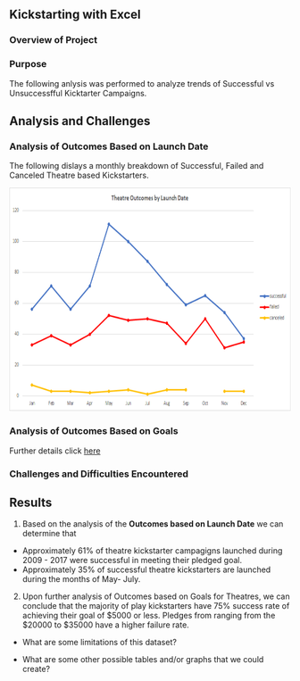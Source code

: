## Kickstarting with Excel

### Overview of Project

### Purpose
The following anlysis was performed to analyze trends of Successful vs Unsuccessfful Kicktarter Campaigns.

## Analysis and Challenges

### Analysis of Outcomes Based on Launch Date

The following dislays a monthly breakdown of Successful, Failed and Canceled Theatre based Kickstarters.
<p align="center">
  <img src="https://github.com/joshb738/kickstarter-analysis/blob/main/Resources/Theater_Outcomes_vs_Launch.png" width="700" height="400" />
</p>

### Analysis of Outcomes Based on Goals

Further details click [here](https://github.com/joshb738/kickstarter-analysis/blob/main/Resources/Outcomes_vs_Goals.png)

### Challenges and Difficulties Encountered

## Results

1. Based on the analysis of  the **Outcomes based on Launch Date** we can determine that 
  - Approximately 61% of theatre kickstarter campagigns launched during 2009 - 2017 were successful in meeting their pledged goal. 
  - Approximately 35% of successful theatre kickstarters are launched during the months of May- July. 

2. Upon further analysis of Outcomes based on Goals for Theatres, we can conclude that the majority of play kickstarters have 75% success rate of achieving their goal of $5000 or less. Pledges from ranging from the $20000 to $35000 have a higher failure rate. 

- What are some limitations of this dataset?

- What are some other possible tables and/or graphs that we could create?
